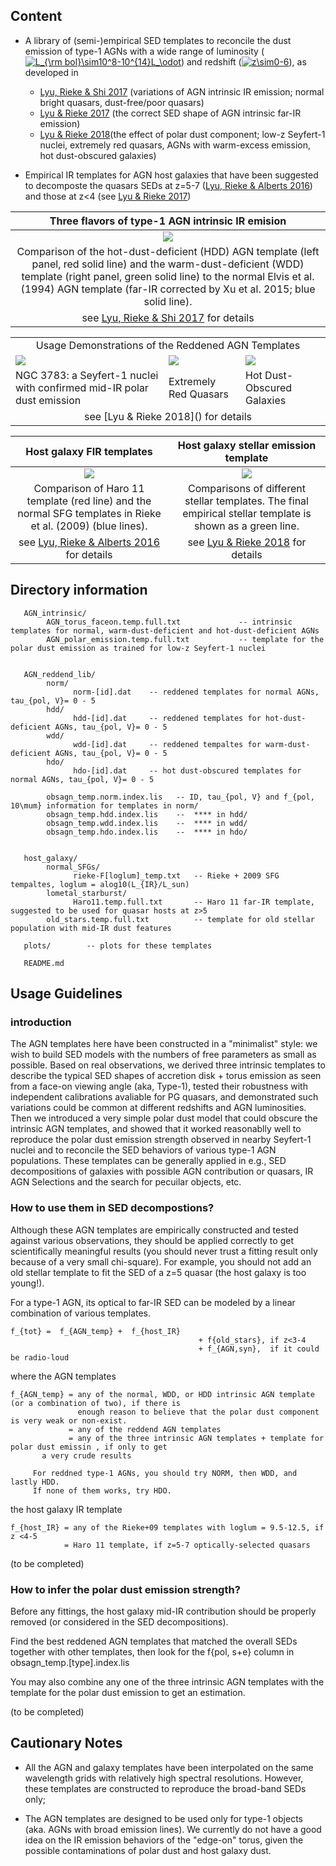 ## Content

* A library of (semi-)empirical SED templates to reconcile the dust emission of type-1 AGNs with a wide range of luminosity (<a href="https://www.codecogs.com/eqnedit.php?latex=L_{\rm&space;bol}\sim10^8-10^{14}L_\odot" target="_blank"><img src="https://latex.codecogs.com/gif.latex?L_{\rm&space;bol}\sim10^8-10^{14}L_\odot" title="L_{\rm bol}\sim10^8-10^{14}L_\odot" /></a>) and redshift (<a href="https://www.codecogs.com/eqnedit.php?latex=z\sim0-6" target="_blank"><img src="https://latex.codecogs.com/gif.latex?z\sim0-6" title="z\sim0-6" /></a>), as developed in 
  * [Lyu, Rieke & Shi 2017](http://adsabs.harvard.edu/abs/2017ApJ...835..257L) (variations of AGN intrinsic IR emission; normal bright quasars, dust-free/poor quasars)
  * [Lyu & Rieke 2017](http://adsabs.harvard.edu/abs/2017ApJ...841...76L) (the correct SED shape of AGN intrinsic far-IR emission)
  * [Lyu & Rieke 2018]()(the effect of polar dust component; low-z Seyfert-1 nuclei, extremely red quasars, AGNs with warm-excess emission, hot dust-obscured galaxies)

* Empirical IR templates for AGN host galaxies that have been suggested to decomposte the quasars SEDs at z=5-7 ([Lyu, Rieke & Alberts 2016](http://adsabs.harvard.edu/abs/2016ApJ...816...85L)) and those at z<4 (see [Lyu & Rieke 2017](http://adsabs.harvard.edu/abs/2017ApJ...841...76L))

Three flavors of type-1 AGN intrinsic IR emision|
:--------------------------------------------:|
![](https://github.com/karlan/AGN_templates/raw/master/plots/AGN_intrinsic_template.png)|
Comparison of the hot-dust-deficient (HDD) AGN template (left panel, red solid line) and the warm-dust-deficient (WDD) template (right panel, green solid line) to the normal Elvis et al. (1994) AGN template (far-IR corrected by Xu et al. 2015; blue solid line).|
see [Lyu, Rieke & Shi 2017](http://adsabs.harvard.edu/abs/2017ApJ...835..257L) for details|


<table>
<tr>
<td colspan="3" align="center"> Usage Demonstrations of the Reddened AGN Templates </td>   
</tr>
<tr>
<td> <img src="https://github.com/karlan/AGN_templates/raw/master/plots/NGC3783.png" /> </td> 
<td> <img src="https://github.com/karlan/AGN_templates/raw/master/plots/ERQ.png" /> </td> 
<td> <img src="https://github.com/karlan/AGN_templates/raw/master/plots/HotDOG.png" /> </td> 
</tr>
<tr>
  <td> NGC 3783: a Seyfert-1 nuclei with confirmed mid-IR polar dust emission </td>
  <td>  Extremely Red Quasars  </td>
  <td> Hot Dust-Obscured Galaxies </td>
  </tr>
<td colspan="3" align="center"> see [Lyu & Rieke 2018]() for details  </td>
</table>






Host galaxy FIR templates                                                     |   Host galaxy stellar emission template
:----------------------------------------------------------------------------:|:-----------------------------------------------------------------------------------:
![](https://github.com/karlan/AGN_templates/raw/master/plots/galaxy_fir.png)  |  ![](https://github.com/karlan/AGN_templates/raw/master/plots/stellar_template.png)
Comparison of Haro 11 template (red line) and the normal SFG templates in Rieke et al. (2009) (blue lines). | Comparisons of different stellar templates. The final empirical stellar template is shown as a green line.
| see [Lyu, Rieke & Alberts 2016](http://adsabs.harvard.edu/abs/2016ApJ...816...85L) for details |  see [Lyu & Rieke 2018]() for details 

## Directory information

       AGN_intrinsic/
            AGN_torus_faceon.temp.full.txt             -- intrinsic templates for normal, warm-dust-deficient and hot-dust-deficient AGNs
            AGN_polar_emission.temp.full.txt           -- template for the polar dust emission as trained for low-z Seyfert-1 nuclei
             
    
       AGN_reddend_lib/  
            norm/  
                  norm-[id].dat    -- reddened templates for normal AGNs, tau_{pol, V}= 0 - 5
            hdd/  
                  hdd-[id].dat     -- reddened templates for hot-dust-deficient AGNs, tau_{pol, V}= 0 - 5
            wdd/
                  wdd-[id].dat     -- reddened tempaltes for warm-dust-deficient AGNs, tau_{pol, V}= 0 - 5
            hdo/  
                  hdo-[id].dat     -- hot dust-obscured templates for normal AGNs, tau_{pol, V}= 0 - 5

            obsagn_temp.norm.index.lis   -- ID, tau_{pol, V} and f_{pol, 10\mum} information for templates in norm/
            obsagn_temp.hdd.index.lis    --  **** in hdd/           
            obsagn_temp.wdd.index.lis    --  **** in wdd/
            obsagn_temp.hdo.index.lis    --  **** in hdo/
             
    
       host_galaxy/  
            normal_SFGs/  
                  rieke-F[loglum]_temp.txt   -- Rieke + 2009 SFG tempaltes, loglum = alog10(L_{IR}/L_sun)
            lometal_starburst/  
                  Haro11.temp.full.txt       -- Haro 11 far-IR template, suggested to be used for quasar hosts at z>5
            old_stars.temp.full.txt          -- template for old stellar population with mid-IR dust features
    
       plots/        -- plots for these templates
    
       README.md

## Usage Guidelines
### introduction
The AGN templates here have been constructed in a "minimalist" style: we wish
to build SED models with the numbers of free parameters as small as possible.
Based on real observations, we derived three intrinsic templates to describe
the typical SED shapes of accretion disk + torus emission as seen from a
face-on viewing angle (aka, Type-1), tested their robustness with independent
calibrations avaliable for PG quasars, and demonstrated such variations could
be common at different redshifts and AGN luminosities. Then we introduced a
very simple polar dust model that could obscure the intrinsic AGN templates,
and showed that it worked reasonablly well to reproduce the polar dust emission
strength observed in nearby Seyfert-1 nuclei and to reconcile the SED behaviors
of various type-1 AGN populations. These templates can be generally applied in
e.g.,  SED decompositions of galaxies with possible AGN contribution or
quasars, IR AGN Selections and the search for pecuilar objects, etc.
    

### How to use them in SED decompostions? 
Although these AGN templates are empirically constructed and tested
against various observations, they should be applied correctly to get
scientifically meaningful results (you should never trust a fitting result only
because of a very small chi-square). For example, you should not add an old
stellar template to fit the SED of a z=5 quasar (the host galaxy is too
young!).
    
For a type-1 AGN, its optical to far-IR SED can be modeled by a linear combination of various templates.

    f_{tot} =  f_{AGN_temp} +  f_{host_IR}  
                                              + f{old_stars}, if z<3-4  
                                              + f_{AGN,syn},  if it could be radio-loud

where the AGN templates
   
    f_{AGN_temp} = any of the normal, WDD, or HDD intrinsic AGN template (or a combination of two), if there is 
                   enough reason to believe that the polar dust component is very weak or non-exist.
                 = any of the reddend AGN templates
                 = any of the three intrinsic AGN templates + template for polar dust emissin , if only to get
		   a very crude results

		 For reddned type-1 AGNs, you should try NORM, then WDD, and lastly HDD. 
		 If none of them works, try HDO.

the host galaxy IR template
   
    f_{host_IR} = any of the Rieke+09 templates with loglum = 9.5-12.5, if z <4-5
                = Haro 11 template, if z=5-7 optically-selected quasars
		

(to be completed)

### How to infer the polar dust emission strength?

Before any fittings, the host galaxy mid-IR contribution should be properly
removed (or considered in the SED decompositions).

Find the best reddened AGN templates that matched the overall SEDs together
with other templates, then look for the f{pol, s+e} column in
obsagn_temp.[type].index.lis

You may also combine any one of the three intrinsic AGN templates with the
template for the polar dust emission to get an estimation.



(to be completed)

## Cautionary Notes
 * All the AGN and galaxy templates have been interpolated on the same
   wavelength grids with relatively high spectral resolutions. However, these
   templates are constructed to reproduce the broad-band SEDs only;

 * The AGN templates are designed to be used only for type-1 objects (aka. AGNs
   with broad emission lines). We currently do not have a good idea on the IR
   emission behaviors of the "edge-on" torus, given the possible contaminations
   of polar dust and host galaxy dust.
